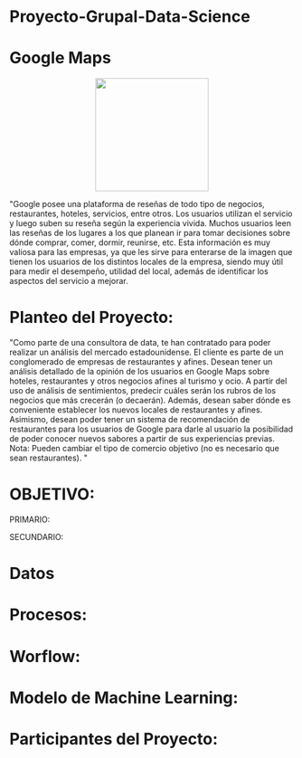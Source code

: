 # Proyecto-Grupal-Data-Science
# Google Maps


<p align="center">
<img src="https://upload.wikimedia.org/wikipedia/commons/thumb/b/bd/Google_Maps_Logo_2020.svg/512px-Google_Maps_Logo_2020.svg.png"  height="200">
</p>

"Google posee una plataforma de reseñas de todo tipo de negocios, restaurantes, hoteles, servicios, entre otros. Los usuarios utilizan el servicio y luego suben su reseña según la experiencia vivida. Muchos usuarios leen las reseñas de los lugares a los que planean ir para tomar decisiones sobre dónde comprar, comer, dormir, reunirse, etc. Esta información es muy valiosa para las empresas, ya que les sirve para enterarse de la imagen que tienen los usuarios de los distintos locales de la empresa, siendo muy útil para medir el desempeño, utilidad del local, además de identificar los aspectos del servicio a mejorar. 

# Planteo del Proyecto:
"Como parte de una consultora de data, te han contratado para poder realizar un análisis del mercado estadounidense. El cliente es parte de un conglomerado de empresas de restaurantes y afines. Desean tener un análisis detallado de la opinión de los usuarios en Google Maps sobre hoteles, restaurantes y otros negocios afines al turismo y ocio. A partir del uso de análisis de sentimientos, predecir cuáles serán los rubros de los negocios que más crecerán (o decaerán). Además, desean saber dónde es conveniente establecer los nuevos locales de restaurantes y afines. Asimismo, desean poder tener un sistema de recomendación de restaurantes para los usuarios de Google para darle al usuario la posibilidad de poder conocer nuevos sabores a partir de sus experiencias previas. Nota: Pueden cambiar el tipo de comercio objetivo (no es necesario que sean restaurantes). "

# OBJETIVO:
PRIMARIO:

SECUNDARIO:

# Datos


# Procesos:


# Worflow:


# Modelo de Machine Learning:


# Participantes del Proyecto:
